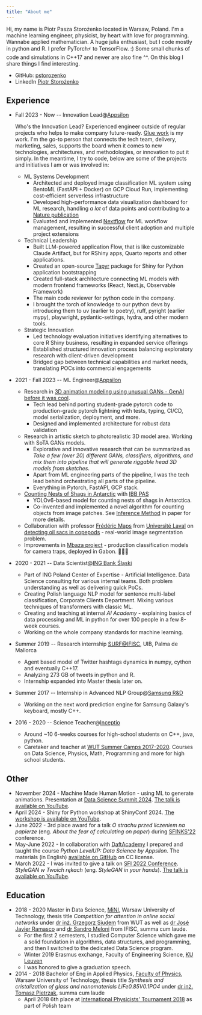 ```yaml
---
title: "About me"
---
```


Hi, my name is Piotr Pasza Storożenko located in Warsaw, Poland.
I'm a machine learning engineer, physicist, by heart with love for programming.
Wannabe applied mathematician.
A huge julia enthusiast, but I code mostly in python and R.
I prefer PyTorch⚡ to TensorFlow. :)
Some small chunks of code and simulations in C++17 and newer are also fine ^^.
On this blog I share things I find interesting.

* GitHub: [pstorozenko](https://github.com/pstorozenko/)
* LinkedIn [Piotr Storożenko](https://www.linkedin.com/in/piotr-pasza-storo%C5%BCenko/)

## Experience

* Fall 2023 - Now -- Innovation Lead@[Appsilon](https://appsilon.com/)

  Who's the Innovation Lead? Experienced engineer outside of regular projects who helps to make company future-ready. [Glue work](https://www.noidea.dog/glue) is my work. I'm the go-to person that connects the tech team, delivery, marketing, sales, supports the board when it comes to new technologies, architectures, and methodologies, or innovation to put it simply. In the meantime, I try to code, below are some of the projects and initiatives I am or was involved in:
  * ML Systems Development
    * Architected and deployed image classification ML system using BentoML (FastAPI + Docker) on GCP Cloud Run, implementing cost-efficient serverless infrastructure
    * Developed high-performance data visualization dashboard for ML research, handling _a lot_ of data points and contributing to a [Nature publication](https://www.appsilon.com/post/interactive-cell-analysis)
    * Evaluated and implemented [Nextflow](https://www.appsilon.com/post/nextflow-for-computational-biology-workflows) for ML workflow management, resulting in successful client adoption and multiple project extensions
  * Technical Leadership
    * Built LLM-powered application Flow, that is like customizable Claude Artifact, but for RShiny apps, Quarto reports and other applications.
    * Created an open-source [Tapyr](https://github.com/Appsilon/tapyr-template) package for Shiny for Python application bootstrapping
    * Created full-stack architecture connecting ML models with modern frontend frameworks (React, Next.js, Observable Framework)
    * The main code reviewer for python code in the company.
    * I brought the torch of knowledge to our python devs by introducing them to uv (earlier to poetry), ruff, pyright (earlier mypy), playwright, pydantic-settings, hydra, and other modern tools.
  * Strategic Innovation
    * Led technology evaluation initiatives identifying alternatives to core R Shiny business, resulting in expanded service offerings
    * Established structured innovation process balancing exploratory research with client-driven development
    * Bridged gap between technical capabilities and market needs, translating POCs into commercial engagements
* 2021 - Fall 2023 -- ML Engineer@[Appsilon](https://appsilon.com/)
  * Research in [3D animation modeling using unusual GANs - GenAI before it was cool](https://www.appsilon.com/case-studies/rigplays-journey-with-generative-ai).
    * Tech lead behind porting student-grade pytorch code to production-grade pytorch lightning with tests, typing, CI/CD, model serialization, deployment, and more.
    * Designed and implemented architecture for robust data validation
  * Research in artistic sketch to photorealistic 3D model area. Working with SoTA GANs models.
    * Explorative and innovative research that can be summarized as _Take a few (over 20) different GANs, classifiers, algorithms, and mix them into pipeline that will generate riggable head 3D models from sketches_.
    * Apart from ML engineering parts of the pipeline, I was the tech lead behind orchestrating all parts of the pipeline.
    * Everything in Pytorch, FastAPI, GCP stack.
  * [Counting Nests of Shags in Antarctic](https://www.appsilon.com/post/yolo-counting-nests-antarctic-birds) with [IBB PAS](https://ibb.edu.pl/en/laboratory/robert-bialik/)
    * YOLOv6-based model for counting nests of shags in Antarctica.
    * Co-invented and implemented a novel algorithm for counting objects from image patches. See [Inference Method](https://www.sciencedirect.com/science/article/pii/S1574954124002498?via%3Dihub#s0045) in paper for more details.
  * Collaboration with professor [Frédéric Maps](http://www.takuvik.ulaval.ca/team/maps_frederic.php) from [Université Laval](https://www.ulaval.ca/en) on [detecting oil sacs in copepods](https://dropsu.sorbonne-universite.fr/s/w5Lm7P4sR8rMKtB?dir=undefined&openfile=117720445) - real-world image segmentation problem.
  * Improvements in [Mbaza project](https://appsilon.com/gabon-wildlife-ai-for-biodiversity-conservation/) - production classification models for camera traps, deployed in Gabon. 💙💙💙
* 2020 - 2021 -- Data Scientist@[ING Bank Śląski](https://www.ing.pl/)
  * Part of ING Poland Center of Expertise - Artificial Intelligence. Data Science consulting for various internal teams. Both problem understanding as well as delivering quick PoCs.
  * Creating Polish language NLP model for sentence multi-label classification, Corporate Clients Department. Mixing various techniques of transformers with classic ML.
  * Creating and teaching at internal _AI Academy_ - explaining basics of data processing and ML in python for over 100 people in a few 8-week courses.
  * Working on the whole company standards for machine learning.
* Summer 2019 -- Research internship [SURF@IFISC](https://ifisc.uib-csic.es/), UIB, Palma de Mallorca
  * Agent based model of Twitter hashtags dynamics in numpy, cython and eventually C++17.
  * Analyzing 273 GB of tweets in python and R.
  * Internship expanded into Master thesis later on.
* Summer 2017 -- Internship in Advanced NLP Group@[Samsung R&D](https://samsungrd.pl/)
  * Working on the next word prediction engine for Samsung Galaxy's keyboard, mostly C++.
* 2016 - 2020 -- Science Teacher@[Inceptio](https://inceptio.org.pl/)
  * Around ~10 6-weeks courses for high-school students on C++, java, python.
  * Caretaker and teacher at [WUT Summer Camps 2017-2020](https://www.oboznaukowy.edu.pl/). Courses on Data Science, Physics, Math, Programming and more for high school students.

## Other

* November 2024 - Machine Made Human Motion - using ML to generate animations. Presentation at [Data Science Summit 2024](https://dssconf.pl/). [The talk is available on YouTube](https://www.youtube.com/watch?v=R2t03bn-vys).
* April 2024 - Shiny for Python workshop at ShinyConf 2024. [The workshop is available on YouTube](https://www.youtube.com/watch?v=DBP8Aqag7lg).
* June 2022 - 3rd place award for a talk _O strachu przed liczeniem na papierze_ (eng. _About the fear of calculating on paper_) during [SFINKS'22](http://sfinks.fizyka.pw.edu.pl/) conference.
* May-June 2022 - In collaboration with [DaftAcademy](https://www.daftacademy.pl/) I prepared and taught the course _Python LevelUP: Data Science by Appsilon_. The materials (in English) [available on GitHub](https://github.com/Appsilon/datascience-python) on CC license.
* March 2022 - I was invited to give a talk on [SFI 2022 Conference](https://sfi.pl/en/). _StyleGAN w Twoich rękach_ (eng. _StyleGAN in your hands_). [The talk is available on YouTube](https://www.youtube.com/watch?v=aqK1gmJqxFc).

## Education

* 2018 - 2020 Master in Data Science, [MiNI](https://ww4.mini.pw.edu.pl/), Warsaw University of Technology, thesis title _Competition for attention in online social networks_ under [dr inż. Grzegorz Siudem](http://if.pw.edu.pl/~siudem/) from WUT as well as [dr José Javier Ramasco](https://ifisc.uib-csic.es/~jramasco/) and [dr Sandro Meloni](https://ifisc.uib-csic.es/users/sandro/) from IFISC, summa cum laude.
  * For the first 2 semesters, I studied Computer Science which gave me a solid foundation in algorithms, data structures, and programming, and then I switched to the dedicated Data Science program.
  * Winter 2019 Erasmus exchange, Faculty of Engineering Science, [KU Leuven](https://www.kuleuven.be/english/kuleuven)
  * I was honored to give a graduation speech.
* 2014 - 2018 Bachelor of Eng in Applied Physics, [Faculty of Physics](https://www.fizyka.pw.edu.pl/en), Warsaw University of Technology, thesis title _Synthesis and cristalization of glass and nanomaterials LiFe0.85V0.1PO4_ under [dr inż. Tomasz Pietrzak](http://www.if.pw.edu.pl/~topie/), summa cum laude
  * April 2018 6th place at [International Physicists' Tournament 2018](https://2018.iptnet.info/) as part of Polish team
